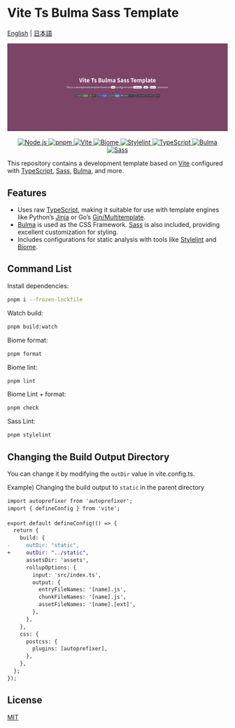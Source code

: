 # Vite Ts Bulma Sass Template

[English](./README.md) | [日本語](./README-ja.md)

![hero image](/screenshot/hero.png)

<p align="center">
  <a href="https://nodejs.org/en/">
    <img src="https://img.shields.io/badge/Node.js-22.4.1-5FA04E.svg?logo=node.js&style=flat" alt="Node.js">
  </a>
  <a href="https://pnpm.io/ja/">
    <img src="https://img.shields.io/badge/pnpm-333.svg?logo=pnpm&style=flat" alt="pnpm">
  </a>
  <a href="https://ja.vitejs.dev/">
    <img src="https://img.shields.io/badge/Vite-5.4.1-646CFF.svg?logo=vite&style=flat" alt="Vite">
  </a>
  <a href="https://biomejs.dev/">
    <img src="https://img.shields.io/badge/Biome-1.8.3-60A5FA.svg?logo=biome&style=flat" alt="Biome">
  </a>
  <a href="https://stylelint.io/">
    <img src="https://img.shields.io/badge/Stylelint-16.8.2-263238.svg?logo=stylelint&style=flat" alt="Stylelint">
  </a>
  <a href="https://www.typescriptlang.org/">
    <img src="https://img.shields.io/badge/TypeScript-333.svg?logo=typescript&style=flat" alt="TypeScript">
  </a>
  <a href="https://bulma.io/">
    <img src="https://img.shields.io/badge/Bulma-333.svg?logo=bulma&style=flat" alt="Bulma">
  </a>
  <a href="https://sass-lang.com/">
    <img src="https://img.shields.io/badge/Sass-333.svg?logo=sass&style=flat" alt="Sass">
  </a>
</p>

This repository contains a development template based on [Vite](https://ja.vitejs.dev/) configured with [TypeScript](https://www.typescriptlang.org/), [Sass](https://sass-lang.com/), [Bulma](https://bulma.io/), and more.

## Features

- Uses raw [TypeScript](https://www.typescriptlang.org/), making it suitable for use with template engines like Python’s [Jinja](https://jinja.palletsprojects.com/en/3.1.x/) or Go’s [Gin/Multitemplate](https://gin-gonic.com/docs/examples/multiple-template/).
- [Bulma](https://bulma.io/) is used as the CSS Framework. [Sass](https://sass-lang.com/) is also included, providing excellent customization for styling.
- Includes configurations for static analysis with tools like [Stylelint](https://stylelint.io/) and [Biome](https://biomejs.dev/).

## Command List

Install dependencies:

```bash
pnpm i --frozen-lockfile
```

Watch build:

```bash
pnpm build:watch
```

Biome format:

```bash
pnpm format
```

Biome lint:

```bash
pnpm lint
```

Biome Lint + format:

```bash
pnpm check
```

Sass Lint:

```bash
pnpm stylelint
```

## Changing the Build Output Directory

You can change it by modifying the `outDir` value in vite.config.ts.

Example) Changing the build output to `static` in the parent directory

```diff
import autoprefixer from 'autoprefixer';
import { defineConfig } from 'vite';

export default defineConfig(() => {
  return {
    build: {
-     outDir: "static",
+     outDir: "../static",
      assetsDir: 'assets',
      rollupOptions: {
        input: 'src/index.ts',
        output: {
          entryFileNames: '[name].js',
          chunkFileNames: '[name].js',
          assetFileNames: '[name].[ext]',
        },
      },
    },
    css: {
      postcss: {
        plugins: [autoprefixer],
      },
    },
  };
});
```

## License

[MIT](./LICENSE)
